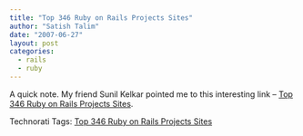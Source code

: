 ```yaml
---
title: "Top 346 Ruby on Rails Projects Sites"
author: "Satish Talim"
date: "2007-06-27"
layout: post
categories:
  - rails
  - ruby
---
```

A quick note. My friend Sunil Kelkar pointed me to this interesting link
– [Top 346 Ruby on Rails Projects
Sites](http://webdeveloper.econsultant.com/ruby-rails-projects-sites/).

Technorati Tags: [Top 346 Ruby on Rails Projects
Sites](http://technorati.com/tag/Top+346+Ruby+on+Rails+Projects+Sites)
